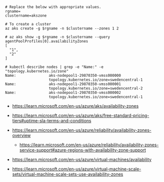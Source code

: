 ```
# Replace the below with appropriate values.
rgname=
clustername=akszone
```

```
# To create a cluster
az aks create -g $rgname -n $clustername --zones 1 2
```

```
# az aks show -g $rgname -n $clustername --query agentPoolProfiles[0].availabilityZones
[
  "1",
  "2"
]
```

```
# kubectl describe nodes | grep -e "Name:" -e "topology.kubernetes.io/zone"
Name:               aks-nodepool1-29870350-vmss000000
                    topology.kubernetes.io/zone=swedencentral-1
Name:               aks-nodepool1-29870350-vmss000001
                    topology.kubernetes.io/zone=swedencentral-2
Name:               aks-nodepool1-29870350-vmss000002
                    topology.kubernetes.io/zone=swedencentral-1
```                    
                    
- https://learn.microsoft.com/en-us/azure/aks/availability-zones
- https://learn.microsoft.com/en-us/azure/aks/free-standard-pricing-tiers#uptime-sla-terms-and-conditions

- https://learn.microsoft.com/en-us/azure/reliability/availability-zones-overview
  - https://learn.microsoft.com/en-us/azure/reliability/availability-zones-service-support#azure-regions-with-availability-zone-support

- https://learn.microsoft.com/en-us/azure/virtual-machines/availability
	
	
- https://learn.microsoft.com/en-us/azure/virtual-machine-scale-sets/virtual-machine-scale-sets-use-availability-zones

